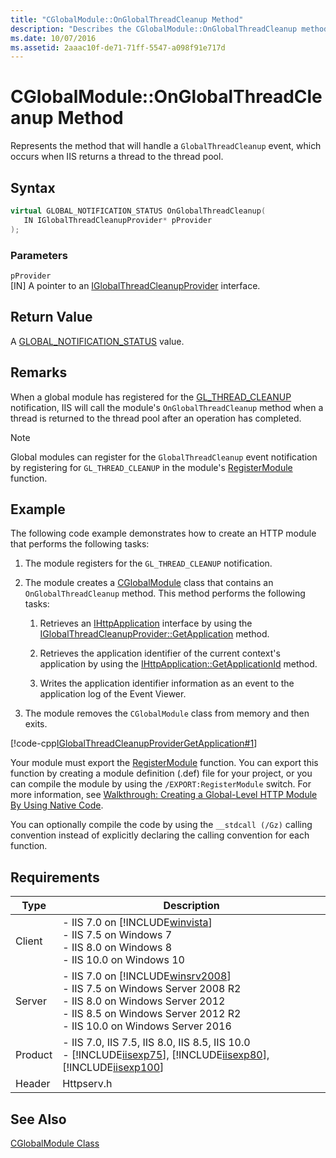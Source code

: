 ```yaml
---
title: "CGlobalModule::OnGlobalThreadCleanup Method"
description: "Describes the CGlobalModule::OnGlobalThreadCleanup method and details its syntax, parameters, return value, remarks, code example, and requirements."
ms.date: 10/07/2016
ms.assetid: 2aaac10f-de71-71ff-5547-a098f91e717d
---
```

# CGlobalModule::OnGlobalThreadCleanup Method
Represents the method that will handle a `GlobalThreadCleanup` event, which occurs when IIS returns a thread to the thread pool.  
  
## Syntax  
  
```cpp  
virtual GLOBAL_NOTIFICATION_STATUS OnGlobalThreadCleanup(  
   IN IGlobalThreadCleanupProvider* pProvider  
);  
```  
  
### Parameters  
 `pProvider`  
 [IN] A pointer to an [IGlobalThreadCleanupProvider](../../web-development-reference/native-code-api-reference/iglobalthreadcleanupprovider-interface.md) interface.  
  
## Return Value  
 A [GLOBAL_NOTIFICATION_STATUS](../../web-development-reference/native-code-api-reference/global-notification-status-enumeration.md) value.  
  
## Remarks  
 When a global module has registered for the [GL_THREAD_CLEANUP](../../web-development-reference/native-code-api-reference/request-processing-constants.md) notification, IIS will call the module's `OnGlobalThreadCleanup` method when a thread is returned to the thread pool after an operation has completed.  
  
> [!NOTE]
>  Global modules can register for the `GlobalThreadCleanup` event notification by registering for `GL_THREAD_CLEANUP` in the module's [RegisterModule](../../web-development-reference/native-code-api-reference/pfn-registermodule-function.md) function.  
  
## Example  
 The following code example demonstrates how to create an HTTP module that performs the following tasks:  
  
1. The module registers for the `GL_THREAD_CLEANUP` notification.  
  
2. The module creates a [CGlobalModule](../../web-development-reference/native-code-api-reference/cglobalmodule-class.md) class that contains an `OnGlobalThreadCleanup` method. This method performs the following tasks:  
  
    1. Retrieves an [IHttpApplication](../../web-development-reference/native-code-api-reference/ihttpapplication-interface.md) interface by using the [IGlobalThreadCleanupProvider::GetApplication](../../web-development-reference/native-code-api-reference/iglobalthreadcleanupprovider-getapplication.md) method.  
  
    2. Retrieves the application identifier of the current context's application by using the [IHttpApplication::GetApplicationId](../../web-development-reference/native-code-api-reference/ihttpapplication-getapplicationid-method.md) method.  
  
    3. Writes the application identifier information as an event to the application log of the Event Viewer.  
  
3. The module removes the `CGlobalModule` class from memory and then exits.  
  
 [!code-cpp[IGlobalThreadCleanupProviderGetApplication#1](../../../samples/snippets/cpp/VS_Snippets_IIS/IIS7/IGlobalThreadCleanupProviderGetApplication/cpp/IGlobalThreadCleanupProviderGetApplication.cpp#1)]  
  
 Your module must export the [RegisterModule](../../web-development-reference/native-code-api-reference/pfn-registermodule-function.md) function. You can export this function by creating a module definition (.def) file for your project, or you can compile the module by using the `/EXPORT:RegisterModule` switch. For more information, see [Walkthrough: Creating a Global-Level HTTP Module By Using Native Code](../../web-development-reference/native-code-development-overview/walkthrough-creating-a-global-level-http-module-by-using-native-code.md).  
  
 You can optionally compile the code by using the `__stdcall (/Gz)` calling convention instead of explicitly declaring the calling convention for each function.  
  
## Requirements  
  
|Type|Description|  
|----------|-----------------|  
|Client|-   IIS 7.0 on [!INCLUDE[winvista](../../wmi-provider/includes/winvista-md.md)]<br />-   IIS 7.5 on Windows 7<br />-   IIS 8.0 on Windows 8<br />-   IIS 10.0 on Windows 10|  
|Server|-   IIS 7.0 on [!INCLUDE[winsrv2008](../../wmi-provider/includes/winsrv2008-md.md)]<br />-   IIS 7.5 on Windows Server 2008 R2<br />-   IIS 8.0 on Windows Server 2012<br />-   IIS 8.5 on Windows Server 2012 R2<br />-   IIS 10.0 on Windows Server 2016|  
|Product|-   IIS 7.0, IIS 7.5, IIS 8.0, IIS 8.5, IIS 10.0<br />-   [!INCLUDE[iisexp75](../../web-development-reference/native-code-api-reference/includes/iisexp75-md.md)], [!INCLUDE[iisexp80](../../web-development-reference/native-code-api-reference/includes/iisexp80-md.md)], [!INCLUDE[iisexp100](../../web-development-reference/native-code-api-reference/includes/iisexp100-md.md)]|  
|Header|Httpserv.h|  
  
## See Also  
 [CGlobalModule Class](../../web-development-reference/native-code-api-reference/cglobalmodule-class.md)
